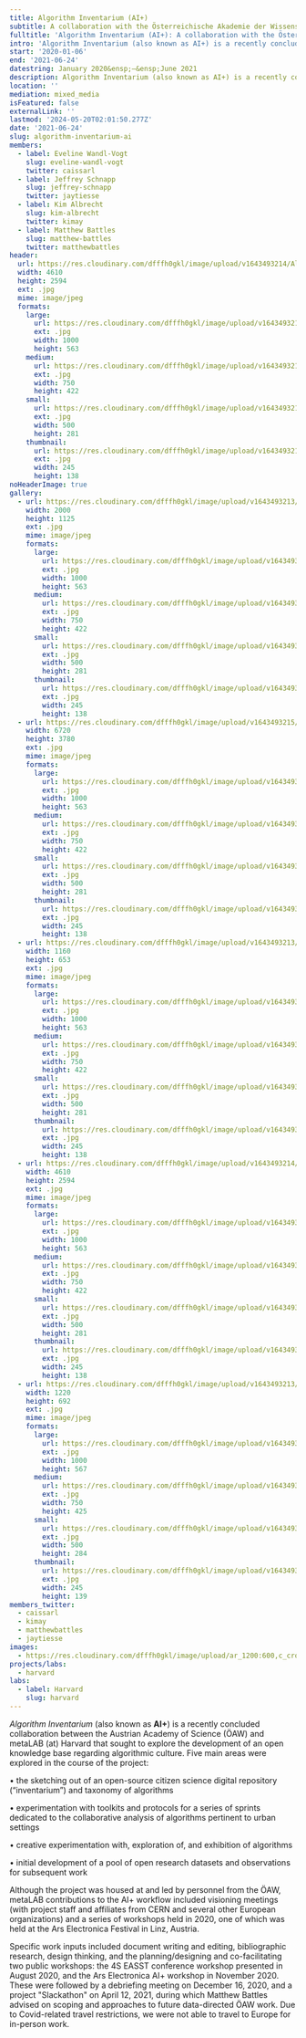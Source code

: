 ```yaml
---
title: Algorithm Inventarium (AI+)
subtitle: A collaboration with the Österreichische Akademie der Wissenschaften
fulltitle: 'Algorithm Inventarium (AI+): A collaboration with the Österreichische Akademie der Wissenschaften'
intro: 'Algorithm Inventarium (also known as AI+) is a recently concluded collaboration between the Austrian Academy of Science (ÖAW) and metaLAB (at) Harvard that sought to explore the development of an open knowledge base regarding algorithmic culture. '
start: '2020-01-06'
end: '2021-06-24'
datestring: January 2020&ensp;–&ensp;June 2021
description: Algorithm Inventarium (also known as AI+) is a recently concluded collaboration between the Austrian Academy of Science (ÖAW) and metaLAB (at) Harvard that…
location: ''
mediation: mixed_media
isFeatured: false
externalLink: ''
lastmod: '2024-05-20T02:01:50.277Z'
date: '2021-06-24'
slug: algorithm-inventarium-ai
members:
  - label: Eveline Wandl-Vogt
    slug: eveline-wandl-vogt
    twitter: caissarl
  - label: Jeffrey Schnapp
    slug: jeffrey-schnapp
    twitter: jaytiesse
  - label: Kim Albrecht
    slug: kim-albrecht
    twitter: kimay
  - label: Matthew Battles
    slug: matthew-battles
    twitter: matthewbattles
header:
  url: https://res.cloudinary.com/dfffh0gkl/image/upload/v1643493214/Algorithm_inventarium_Page_08_f5deb5c79d.jpg
  width: 4610
  height: 2594
  ext: .jpg
  mime: image/jpeg
  formats:
    large:
      url: https://res.cloudinary.com/dfffh0gkl/image/upload/v1643493215/large_Algorithm_inventarium_Page_08_f5deb5c79d.jpg
      ext: .jpg
      width: 1000
      height: 563
    medium:
      url: https://res.cloudinary.com/dfffh0gkl/image/upload/v1643493216/medium_Algorithm_inventarium_Page_08_f5deb5c79d.jpg
      ext: .jpg
      width: 750
      height: 422
    small:
      url: https://res.cloudinary.com/dfffh0gkl/image/upload/v1643493216/small_Algorithm_inventarium_Page_08_f5deb5c79d.jpg
      ext: .jpg
      width: 500
      height: 281
    thumbnail:
      url: https://res.cloudinary.com/dfffh0gkl/image/upload/v1643493215/thumbnail_Algorithm_inventarium_Page_08_f5deb5c79d.jpg
      ext: .jpg
      width: 245
      height: 138
noHeaderImage: true
gallery:
  - url: https://res.cloudinary.com/dfffh0gkl/image/upload/v1643493213/Algorithm_inventarium_Page_11_ba8816b2e4.jpg
    width: 2000
    height: 1125
    ext: .jpg
    mime: image/jpeg
    formats:
      large:
        url: https://res.cloudinary.com/dfffh0gkl/image/upload/v1643493214/large_Algorithm_inventarium_Page_11_ba8816b2e4.jpg
        ext: .jpg
        width: 1000
        height: 563
      medium:
        url: https://res.cloudinary.com/dfffh0gkl/image/upload/v1643493214/medium_Algorithm_inventarium_Page_11_ba8816b2e4.jpg
        ext: .jpg
        width: 750
        height: 422
      small:
        url: https://res.cloudinary.com/dfffh0gkl/image/upload/v1643493214/small_Algorithm_inventarium_Page_11_ba8816b2e4.jpg
        ext: .jpg
        width: 500
        height: 281
      thumbnail:
        url: https://res.cloudinary.com/dfffh0gkl/image/upload/v1643493213/thumbnail_Algorithm_inventarium_Page_11_ba8816b2e4.jpg
        ext: .jpg
        width: 245
        height: 138
  - url: https://res.cloudinary.com/dfffh0gkl/image/upload/v1643493215/Algorithm_inventarium_Page_10_2af7b1000c.jpg
    width: 6720
    height: 3780
    ext: .jpg
    mime: image/jpeg
    formats:
      large:
        url: https://res.cloudinary.com/dfffh0gkl/image/upload/v1643493216/large_Algorithm_inventarium_Page_10_2af7b1000c.jpg
        ext: .jpg
        width: 1000
        height: 563
      medium:
        url: https://res.cloudinary.com/dfffh0gkl/image/upload/v1643493216/medium_Algorithm_inventarium_Page_10_2af7b1000c.jpg
        ext: .jpg
        width: 750
        height: 422
      small:
        url: https://res.cloudinary.com/dfffh0gkl/image/upload/v1643493217/small_Algorithm_inventarium_Page_10_2af7b1000c.jpg
        ext: .jpg
        width: 500
        height: 281
      thumbnail:
        url: https://res.cloudinary.com/dfffh0gkl/image/upload/v1643493216/thumbnail_Algorithm_inventarium_Page_10_2af7b1000c.jpg
        ext: .jpg
        width: 245
        height: 138
  - url: https://res.cloudinary.com/dfffh0gkl/image/upload/v1643493213/Algorithm_inventarium_Page_09_cd1357903a.jpg
    width: 1160
    height: 653
    ext: .jpg
    mime: image/jpeg
    formats:
      large:
        url: https://res.cloudinary.com/dfffh0gkl/image/upload/v1643493214/large_Algorithm_inventarium_Page_09_cd1357903a.jpg
        ext: .jpg
        width: 1000
        height: 563
      medium:
        url: https://res.cloudinary.com/dfffh0gkl/image/upload/v1643493214/medium_Algorithm_inventarium_Page_09_cd1357903a.jpg
        ext: .jpg
        width: 750
        height: 422
      small:
        url: https://res.cloudinary.com/dfffh0gkl/image/upload/v1643493214/small_Algorithm_inventarium_Page_09_cd1357903a.jpg
        ext: .jpg
        width: 500
        height: 281
      thumbnail:
        url: https://res.cloudinary.com/dfffh0gkl/image/upload/v1643493213/thumbnail_Algorithm_inventarium_Page_09_cd1357903a.jpg
        ext: .jpg
        width: 245
        height: 138
  - url: https://res.cloudinary.com/dfffh0gkl/image/upload/v1643493214/Algorithm_inventarium_Page_08_f5deb5c79d.jpg
    width: 4610
    height: 2594
    ext: .jpg
    mime: image/jpeg
    formats:
      large:
        url: https://res.cloudinary.com/dfffh0gkl/image/upload/v1643493215/large_Algorithm_inventarium_Page_08_f5deb5c79d.jpg
        ext: .jpg
        width: 1000
        height: 563
      medium:
        url: https://res.cloudinary.com/dfffh0gkl/image/upload/v1643493216/medium_Algorithm_inventarium_Page_08_f5deb5c79d.jpg
        ext: .jpg
        width: 750
        height: 422
      small:
        url: https://res.cloudinary.com/dfffh0gkl/image/upload/v1643493216/small_Algorithm_inventarium_Page_08_f5deb5c79d.jpg
        ext: .jpg
        width: 500
        height: 281
      thumbnail:
        url: https://res.cloudinary.com/dfffh0gkl/image/upload/v1643493215/thumbnail_Algorithm_inventarium_Page_08_f5deb5c79d.jpg
        ext: .jpg
        width: 245
        height: 138
  - url: https://res.cloudinary.com/dfffh0gkl/image/upload/v1643493213/Algorithm_inventarium_Page_01_fa33e8fb07.jpg
    width: 1220
    height: 692
    ext: .jpg
    mime: image/jpeg
    formats:
      large:
        url: https://res.cloudinary.com/dfffh0gkl/image/upload/v1643493214/large_Algorithm_inventarium_Page_01_fa33e8fb07.jpg
        ext: .jpg
        width: 1000
        height: 567
      medium:
        url: https://res.cloudinary.com/dfffh0gkl/image/upload/v1643493214/medium_Algorithm_inventarium_Page_01_fa33e8fb07.jpg
        ext: .jpg
        width: 750
        height: 425
      small:
        url: https://res.cloudinary.com/dfffh0gkl/image/upload/v1643493214/small_Algorithm_inventarium_Page_01_fa33e8fb07.jpg
        ext: .jpg
        width: 500
        height: 284
      thumbnail:
        url: https://res.cloudinary.com/dfffh0gkl/image/upload/v1643493213/thumbnail_Algorithm_inventarium_Page_01_fa33e8fb07.jpg
        ext: .jpg
        width: 245
        height: 139
members_twitter:
  - caissarl
  - kimay
  - matthewbattles
  - jaytiesse
images:
  - https://res.cloudinary.com/dfffh0gkl/image/upload/ar_1200:600,c_crop/c_limit,h_1200,w_600/v1643493214/Algorithm_inventarium_Page_08_f5deb5c79d.jpg
projects/labs:
  - harvard
labs:
  - label: Harvard
    slug: harvard
---
```

*Algorithm Inventarium* (also known as **AI+**) is a recently concluded collaboration between the Austrian Academy of Science (ÖAW) and metaLAB (at) Harvard that sought to explore the development of an open knowledge base regarding algorithmic culture. Five main areas were explored in the course of the project:

•	the sketching out of an open-source citizen science digital repository (“inventarium”) and taxonomy of algorithms 

•	experimentation with toolkits and protocols for a series of sprints dedicated to the collaborative analysis of algorithms pertinent to urban settings

•	creative experimentation with, exploration of, and exhibition of algorithms

•	initial development of a pool of open research datasets and observations for subsequent work

Although the project was housed at and led by personnel from the ÖAW, metaLAB contributions to the AI+ workflow included visioning meetings (with project staff and affiliates from CERN and several other European organizations) and a series of workshops held in 2020, one of which was held at the Ars Electronica Festival in Linz, Austria. 

Specific work inputs included document writing and editing, bibliographic research, design thinking, and the planning/designing and co-facilitating two public workshops: the 4S EASST conference workshop presented in August 2020, and the Ars Electronica AI+ workshop in November 2020. These were followed by a debriefing meeting on December 16, 2020, and a project "Slackathon" on April 12, 2021, during which Matthew Battles advised on scoping and approaches to future data-directed ÖAW work. Due to Covid-related travel restrictions, we were not able to travel to Europe for in-person work.
